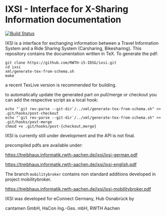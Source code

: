 # IXSI - Interface for X-Sharing Information documentation
[![Build Status](https://travis-ci.org/RWTH-i5-IDSG/ixsi.svg)](https://travis-ci.org/RWTH-i5-IDSG/ixsi)



IXSI is a interface for exchanging information  between a Travel Information System and a Ride Sharing System (Carsharing, Bikesharing).
This repository contains the documentation written in TeX. To generate the pdf:

``` 
git clone https://github.com/RWTH-i5-IDSG/ixsi.git
cd ixsi
xml/generate-tex-from-schema.sh
make
``` 

a recent TexLive version is recommended for building.

to automatically update the generated part on pull/merge or checkout you can add the respective script as a local hook:

```
echo "`git rev-parse --git-dir`/../xml/generate-tex-from-schema.sh" >> .git/hooks/post-checkout
echo "`git rev-parse --git-dir`/../xml/generate-tex-from-schema.sh" >> .git/hooks/post-merge
chmod +x .git/hooks/post-{checkout,merge}
```
IXSI is currently still under development and the API is not final. 

precompiled pdfs are available under: 

https://treibhaus.informatik.rwth-aachen.de/ixsi/ixsi-german.pdf

https://treibhaus.informatik.rwth-aachen.de/ixsi/ixsi-english.pdf

The branch `mobilitybroker` contains non standard additions developed in project mobilitybroker.

https://treibhaus.informatik.rwth-aachen.de/ixsi/ixsi-mobilitybroker.pdf

IXSI was developed for eConnect Germany, Hub Osnabrück by

cantamen GmbH,
HaCon Ing.-Ges. mbH,
RWTH Aachen
